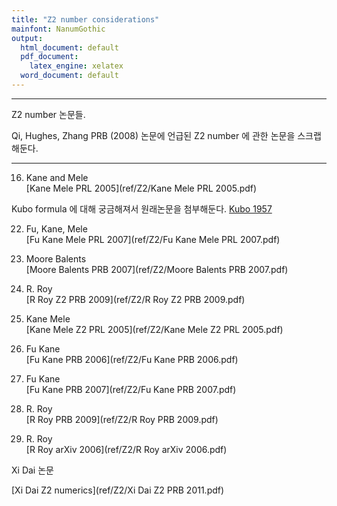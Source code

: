 ```yaml
---
title: "Z2 number considerations"
mainfont: NanumGothic
output:
  html_document: default
  pdf_document:
    latex_engine: xelatex
  word_document: default
---
```






***

Z2 number 논문들.

Qi, Hughes, Zhang PRB (2008) 논문에 언급된 Z2 number 에 관한 논문을 스크랩해둔다.


***


16. Kane and Mele  
[Kane Mele PRL 2005](ref/Z2/Kane Mele PRL 2005.pdf)  

Kubo formula 에 대해 궁금해져서 원래논문을 첨부해둔다. [Kubo 1957](ref/kubo-JPSJ57.pdf)

22. Fu, Kane, Mele  
[Fu Kane Mele PRL 2007](ref/Z2/Fu Kane Mele PRL 2007.pdf)  


23. Moore Balents  
[Moore Balents PRB 2007](ref/Z2/Moore Balents PRB 2007.pdf)

24. R. Roy  
[R Roy Z2 PRB 2009](ref/Z2/R Roy Z2 PRB 2009.pdf)

26. Kane Mele  
[Kane Mele Z2 PRL 2005](ref/Z2/Kane Mele Z2 PRL 2005.pdf)

27. Fu Kane  
[Fu Kane PRB 2006](ref/Z2/Fu Kane PRB 2006.pdf)  


28. Fu Kane  
[Fu Kane PRB 2007](ref/Z2/Fu Kane PRB 2007.pdf)  

29. R. Roy  
[R Roy PRB 2009](ref/Z2/R Roy PRB 2009.pdf)

30. R. Roy  
[R Roy arXiv 2006](ref/Z2/R Roy arXiv 2006.pdf)


Xi Dai 논문

[Xi Dai Z2 numerics](ref/Z2/Xi Dai Z2 PRB 2011.pdf)







